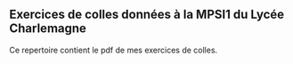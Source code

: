 ## Exercices de colles données à la MPSI1 du Lycée Charlemagne

Ce repertoire contient le pdf de mes exercices de colles.







